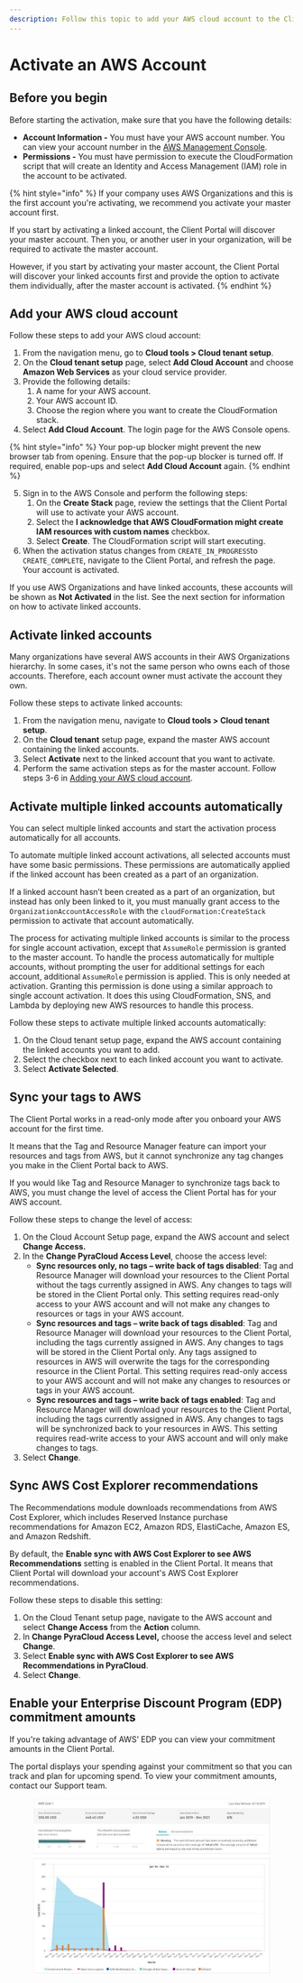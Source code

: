 ```yaml
---
description: Follow this topic to add your AWS cloud account to the Client Portal.
---
```


# Activate an AWS Account

## Before you begin <a href="#before-you-start" id="before-you-start"></a>

Before starting the activation, make sure that you have the following details:

* **Account Information -** You must have your AWS account number. You can view your account number in the [AWS Management Console](https://console.aws.amazon.com/console/).&#x20;
* **Permissions -** You must have permission to execute the CloudFormation script that will create an Identity and Access Management (IAM) role in the account to be activated.

{% hint style="info" %}
If your company uses AWS Organizations and this is the first account you're activating, we recommend you activate your master account first.&#x20;

If you start by activating a linked account, the Client Portal will discover your master account. Then you, or another user in your organization, will be required to activate the master account.&#x20;

However, if you start by activating your master account, the Client Portal will discover your linked accounts first and provide the option to activate them individually, after the master account is activated.
{% endhint %}

## Add your AWS cloud account <a href="#activate-your-aws-cloud-account" id="activate-your-aws-cloud-account"></a>

Follow these steps to add your AWS cloud account:

1. From the navigation menu, go to **Cloud tools > Cloud tenant setup**.
2. On the **Cloud tenant setup** page, select **Add Cloud Account** and choose **Amazon Web Services** as your cloud service provider.
3. Provide the following details:
   1. A name for your AWS account.
   2. Your AWS account ID.&#x20;
   3. Choose the region where you want to create the CloudFormation stack.&#x20;
4. Select **Add Cloud Account**. The login page for the AWS Console opens.&#x20;

{% hint style="info" %}
Your pop-up blocker might prevent the new browser tab from opening. Ensure that the pop-up blocker is turned off. If required, enable pop-ups and select **Add Cloud Account** again.
{% endhint %}

5. Sign in to the AWS Console and perform the following steps:
   1. On the **Create Stack** page, review the settings that the Client Portal will use to activate your AWS account.&#x20;
   2. Select the **I acknowledge that AWS CloudFormation might create IAM resources with custom names** checkbox.
   3. Select **Create**. The CloudFormation script will start executing.
6. When the activation status changes from `CREATE_IN_PROGRESS`to `CREATE_COMPLETE`, navigate to the Client Portal, and refresh the page. Your account is activated.&#x20;

If you use AWS Organizations and have linked accounts, these accounts will be shown as **Not Activated** in the list. See the next section for information on how to activate linked accounts.

## Activate linked accounts

Many organizations have several AWS accounts in their AWS Organizations hierarchy. In some cases, it's not the same person who owns each of those accounts. Therefore, each account owner must activate the account they own.

Follow these steps to activate linked accounts:

1. From the navigation menu, navigate to **Cloud tools > Cloud tenant setup**.
2. On the **Cloud tenant** setup page, expand the master AWS account containing the linked accounts.&#x20;
3. Select **Activate** next to the linked account that you want to activate.
4. Perform the same activation steps as for the master account. Follow steps 3-6 in [Adding your AWS cloud account](activate-an-aws-account.md#activate-your-aws-cloud-account).

## Activate multiple linked accounts automatically <a href="#add-multiple-linked-accounts" id="add-multiple-linked-accounts"></a>

You can select multiple linked accounts and start the activation process automatically for all accounts.

To automate multiple linked account activations, all selected accounts must have some basic permissions. These permissions are automatically applied if the linked account has been created as a part of an organization.

If a linked account hasn’t been created as a part of an organization, but instead has only been linked to it, you must manually grant access to the `OrganizationAccountAccessRole` with the `cloudFormation:CreateStack` permission to activate that account automatically.

The process for activating multiple linked accounts is similar to the process for single account activation, except that  `AssumeRole` permission is granted to the master account. To handle the process automatically for multiple accounts, without prompting the user for additional settings for each account, additional `AssumeRole` permission is applied. This is only needed at activation. Granting this permission is done using a similar approach to single account activation. It does this using CloudFormation, SNS, and Lambda by deploying new AWS resources to handle this process.

Follow these steps to activate multiple linked accounts automatically:

1. On the Cloud tenant setup page, expand the AWS account containing the linked accounts you want to add.
2. Select the checkbox next to each linked account you want to activate.
3. Select **Activate Selected**.

## Sync your tags to AWS

The Client Portal works in a read-only mode after you onboard your AWS account for the first time.

It means that the Tag and Resource Manager feature can import your resources and tags from AWS, but it cannot synchronize any tag changes you make in the Client Portal back to AWS.

If you would like Tag and Resource Manager to synchronize tags back to AWS, you must change the level of access the Client Portal has for your AWS account.

Follow these steps to change the level of access:

1. On the Cloud Account Setup page, expand the AWS account and select **Change Access.**
2. In the **Change PyraCloud Access Level**, choose the access level:
   * **Sync resources only, no tags – write back of tags disabled**: Tag and Resource Manager will download your resources to the Client Portal without the tags currently assigned in AWS. Any changes to tags will be stored in the Client Portal only. This setting requires read-only access to your AWS account and will not make any changes to resources or tags in your AWS account.
   * **Sync resources and tags – write back of tags disabled**: Tag and Resource Manager will download your resources to the Client Portal, including the tags currently assigned in AWS. Any changes to tags will be stored in the Client Portal only. Any tags assigned to resources in AWS will overwrite the tags for the corresponding resource in the Client Portal. This setting requires read-only access to your AWS account and will not make any changes to resources or tags in your AWS account.
   * **Sync resources and tags – write back of tags enabled**: Tag and Resource Manager will download your resources to the Client Portal, including the tags currently assigned in AWS. Any changes to tags will be synchronized back to your resources in AWS. This setting requires read-write access to your AWS account and will only make changes to tags.
3. Select **Change**.

## Sync AWS Cost Explorer recommendations <a href="#sync-aws-cost-explorer-recommendations" id="sync-aws-cost-explorer-recommendations"></a>

The Recommendations module downloads recommendations from AWS Cost Explorer, which includes Reserved Instance purchase recommendations for Amazon EC2, Amazon RDS, ElastiCache, Amazon ES, and Amazon Redshift.&#x20;

By default, the **Enable sync with AWS Cost Explorer to see AWS Recommendations** setting is enabled in the Client Portal. It means that Client Portal will download your account's AWS Cost Explorer recommendations.&#x20;

Follow these steps to disable this setting:

1. On the Cloud Tenant setup page, navigate to the AWS account and select **Change Access** from the **Action** column.
2. In **Change PyraCloud Access Level,** choose the access level and select **Change**.
3. Select **Enable sync with AWS Cost Explorer to see AWS Recommendations in PyraCloud**.
4. Select **Change**.

## **Enable your Enterprise Discount Program (EDP) commitment amounts** <a href="#enableyour-enterprise-discount-program-edp-commitment-amounts-in-pyracloud" id="enableyour-enterprise-discount-program-edp-commitment-amounts-in-pyracloud"></a>

If you're taking advantage of AWS’ EDP you can view your commitment amounts in the Client Portal.&#x20;

The portal displays your spending against your commitment so that you can track and plan for upcoming spend. To view your commitment amounts, contact our Support team.

<figure><img src="../../../../.gitbook/assets/EDP-AWS-Image.jpg" alt=""><figcaption></figcaption></figure>

